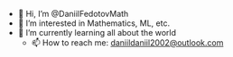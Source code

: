 - 👋 Hi, I’m @DaniilFedotovMath
- 👀 I’m interested in Mathematics, ML, etc.
- 🌱 I’m currently learning all about the world
  - 📫 How to reach me: daniildaniil2002@outlook.com


